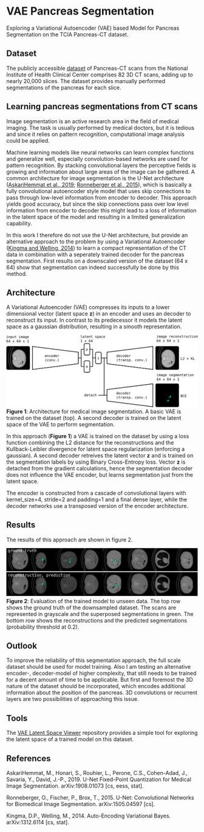 # VAE Pancreas Segmentation
Exploring a Variational Autoencoder (VAE) based Model for Pancreas Segmentation on the TCIA Pancreas-CT dataset.

## Dataset
The publicly accessible [dataset](https://wiki.cancerimagingarchive.net/display/Public/Pancreas-CT#4d464781e8d04a3e935bc3007d9aed84s) of Pancreas-CT scans from the National Institute of Health Clinical Center comprises 82 3D CT scans, adding up to nearly 20,000 slices.
The dataset provides manually performed segmentations of the pancreas for each slice.

## Learning pancreas segmentations from CT scans
Image segmentation is an active research area in the field of medical imaging. The task is usually performed by medical doctors, but it is tedious and since it relies on pattern recognition, computational image analysis could be applied.

Machine learning models like neural networks can learn complex functions and generalize well, especially convolution-based networks are used for pattern recognition. By stacking convolutional layers the perceptive fields is growing and information about large areas of the image can be gathered.
A common architecture for image segmentation is the U-Net architecture ([AskariHemmat et al., 2019](https://arxiv.org/abs/1908.01073); [Ronneberger et al., 2015](https://arxiv.org/abs/1505.04597)), which is basically a fully convolutional autoencoder style model that uses skip connections to pass through low-level information from encoder to decoder. This approach yields good accuracy, but since the skip connections pass over low level information from encoder to decoder this might lead to a loss of information in the latent space of the model and resulting in a limited generalization capability.

In this work I therefore do not use the U-Net architecture, but provide an alternative approach to the problem by using a Variational Autoencoder ([Kingma and Welling, 2014](https://arxiv.org/abs/1312.6114)) to learn a compact representation of the CT data in combination with a seperately trained decoder for the pancreas segmentation. First results on a downscaled version of the dataset (64 x 64) show that segmentation can indeed successfully be done by this method.

## Architecture
A Variational Autoencoder (VAE) compresses its inputs to a lower dimensional vector (latent space **z**) in an encoder and uses an decoder to reconstruct its input. In contrast to its predecessor it models the latent space as a gaussian distribution, resulting in a smooth representation.

![Image of VAE approach for segmentation](.presentation/architecture.svg.png)
**Figure 1**: Architecture for medical image segmentation. A basic VAE is trained on the dataset (top). A second decoder is trained on the latent space of the VAE to perform segmentation.

In this approach (**Figure 1**) a VAE is trained on the dataset by using a loss function combining the L2 distance for the reconstructions and the Kullback-Leibler divergence for latent space regularization (enforcing a gaussian).
A second decoder retreives the latent vector **z** and is trained on the segmentation labels by using Binary Cross-Entropy loss. Vector **z** is detached from the gradient calculations, hence the segmentation decoder does not influence the VAE encoder, but learns segmentation just from the latent space.

The encoder is constructed from a cascade of convolutional layers with kernel_size=4, stride=2 and padding=1 and a final dense layer, while the decoder networks use a transposed version of the encoder architecture.

## Results
The results of this approach are shown in figure 2.

![Image of the reconstruction and segmentation results](.presentation/results.svg.png)
**Figure 2**: Evaluation of the trained model to unseen data. The top row shows the ground truth of the downsampled dataset. The scans are represented in grayscale and the superposed segmentations in green. The bottom row shows the reconstructions and the predicted segmentations (probability threshold at 0.2).

## Outlook
To improve the reliability of this segmentation approach, the full scale dataset should be used for model training. Also I am testing an alternative encoder-, decoder-model of higher complexity, that still needs to be trained for a decent amount of time to be applicable.
But first and foremost the 3D nature of the dataset should be incorporated, which encodes additional information about the position of the pancreas. 3D convolutions or recurrent layers are two possibilities of approaching this issue.

## Tools
The [VAE Latent Space Viewer](https://github.com/paraficial/vae_latent_space_viewer) repository provides a simple tool for exploring the latent space of a trained model on this dataset.

## References
AskariHemmat, M., Honari, S., Rouhier, L., Perone, C.S., Cohen-Adad, J., Savaria, Y., David, J.-P., 2019. U-Net Fixed-Point Quantization for Medical Image Segmentation. arXiv:1908.01073 [cs, eess, stat].

Ronneberger, O., Fischer, P., Brox, T., 2015. U-Net: Convolutional Networks for Biomedical Image Segmentation. arXiv:1505.04597 [cs].

Kingma, D.P., Welling, M., 2014. Auto-Encoding Variational Bayes. arXiv:1312.6114 [cs, stat].

